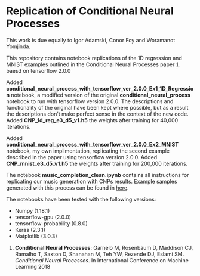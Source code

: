 # Replication of Conditional Neural Processes 

This work is due equally to Igor Adamski, Conor Foy and Woramanot Yomjinda.

This repository contains notebook replications of the 1D regression and MNIST examples outlined in the Conditional Neural Processes paper [1](https://arxiv.org/pdf/1807.01613.pdf), baesd on tensorflow 2.0.0

Added **conditional_neural_process_with_tensorflow_ver_2.0.0_Ex1_1D_Regression** notebook, a modified version of the original  **conditional_neural_process** notebook to run with tensorflow version 2.0.0. The descriptions and functionality of the original have been kept where possible, but as a result the descriptions don't make perfect sense in the context of the new code. 
Added **CNP_1d_reg_e3_d5_v1.h5** the weights after training for 40,000 iterations.

Added **conditional_neural_process_with_tensorflow_ver_2.0.0_Ex2_MNIST** notebook, my own implimentation, replicating the second example described in the paper using tensorflow version 2.0.0.
Added **CNP_mnist_e3_d5_v1.h5** the weights after training for 200,000 iterations.

The notebook **music_completion_clean.ipynb** contains all instructions for replicating our music generation with CNPs results. Example samples generated with this process can be found in [here](https://soundcloud.com/igor-adamski1/sets/conditional-naural-processes-improv).

The notebooks have been tested with the following versions:

*   Numpy                        (1.18.1)
*   tensorflow-gpu               (2.0.0)                 
*   tensorflow-probability       (0.8.0)
*   Keras                        (2.3.1)
*   Matplotlib                   (3.0.3)


1. **Conditional Neural Processes**: Garnelo M, Rosenbaum D, Maddison CJ, Ramalho T, Saxton D, Shanahan M, Teh YW,
Rezende DJ, Eslami SM. *Conditional Neural Processes*. In International Conference
on Machine Learning 2018

